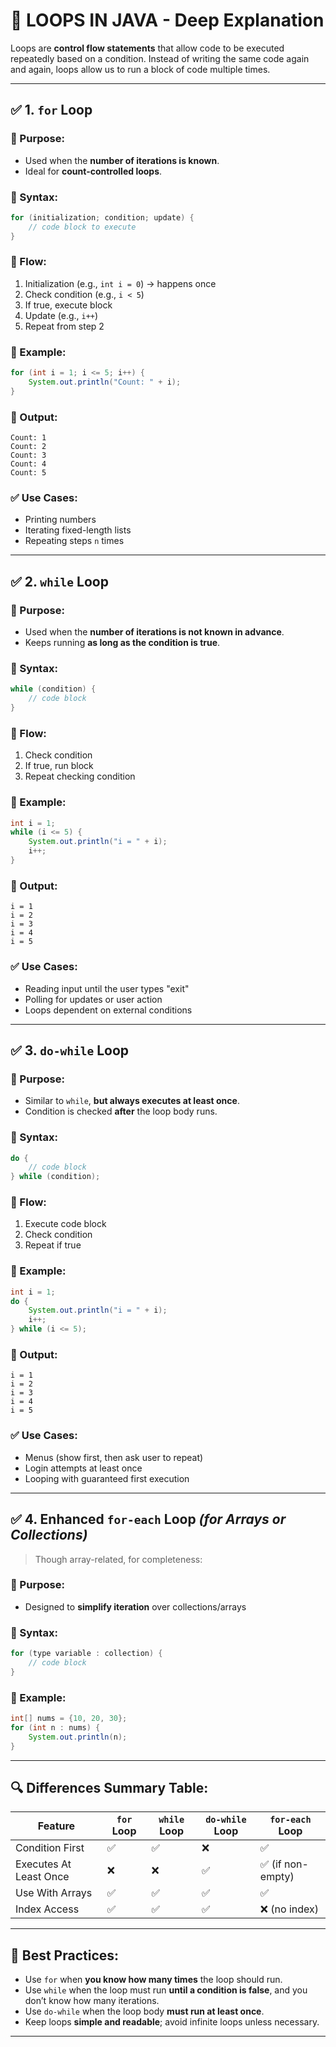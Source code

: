 # 🔄 **LOOPS IN JAVA - Deep Explanation**

Loops are **control flow statements** that allow code to be executed repeatedly based on a condition. Instead of writing the same code again and again, loops allow us to run a block of code multiple times.

---

## ✅ 1. `for` Loop

### 📌 Purpose:
- Used when the **number of iterations is known**.
- Ideal for **count-controlled loops**.

### 📌 Syntax:
```java
for (initialization; condition; update) {
    // code block to execute
}
```

### 📌 Flow:
1. Initialization (e.g., `int i = 0`) → happens once
2. Check condition (e.g., `i < 5`)
3. If true, execute block
4. Update (e.g., `i++`)
5. Repeat from step 2

### 📌 Example:
```java
for (int i = 1; i <= 5; i++) {
    System.out.println("Count: " + i);
}
```

### 📌 Output:
```
Count: 1
Count: 2
Count: 3
Count: 4
Count: 5
```

### ✅ Use Cases:
- Printing numbers
- Iterating fixed-length lists
- Repeating steps `n` times

---

## ✅ 2. `while` Loop

### 📌 Purpose:
- Used when the **number of iterations is not known in advance**.
- Keeps running **as long as the condition is true**.

### 📌 Syntax:
```java
while (condition) {
    // code block
}
```

### 📌 Flow:
1. Check condition
2. If true, run block
3. Repeat checking condition

### 📌 Example:
```java
int i = 1;
while (i <= 5) {
    System.out.println("i = " + i);
    i++;
}
```

### 📌 Output:
```
i = 1
i = 2
i = 3
i = 4
i = 5
```

### ✅ Use Cases:
- Reading input until the user types "exit"
- Polling for updates or user action
- Loops dependent on external conditions

---

## ✅ 3. `do-while` Loop

### 📌 Purpose:
- Similar to `while`, **but always executes at least once**.
- Condition is checked **after** the loop body runs.

### 📌 Syntax:
```java
do {
    // code block
} while (condition);
```

### 📌 Flow:
1. Execute code block
2. Check condition
3. Repeat if true

### 📌 Example:
```java
int i = 1;
do {
    System.out.println("i = " + i);
    i++;
} while (i <= 5);
```

### 📌 Output:
```
i = 1
i = 2
i = 3
i = 4
i = 5
```

### ✅ Use Cases:
- Menus (show first, then ask user to repeat)
- Login attempts at least once
- Looping with guaranteed first execution

---

## ✅ 4. Enhanced `for-each` Loop *(for Arrays or Collections)*

> Though array-related, for completeness:

### 📌 Purpose:
- Designed to **simplify iteration** over collections/arrays

### 📌 Syntax:
```java
for (type variable : collection) {
    // code block
}
```

### 📌 Example:
```java
int[] nums = {10, 20, 30};
for (int n : nums) {
    System.out.println(n);
}
```

---

## 🔍 Differences Summary Table:

| Feature        | `for` Loop     | `while` Loop   | `do-while` Loop | `for-each` Loop    |
|----------------|----------------|----------------|------------------|---------------------|
| Condition First| ✅              | ✅              | ❌                | ✅                  |
| Executes At Least Once | ❌     | ❌              | ✅                | ✅ (if non-empty)    |
| Use With Arrays| ✅              | ✅              | ✅                | ✅                  |
| Index Access   | ✅              | ✅              | ✅                | ❌ (no index)       |

---

## 🧠 Best Practices:

- Use `for` when **you know how many times** the loop should run.
- Use `while` when the loop must run **until a condition is false**, and you don’t know how many iterations.
- Use `do-while` when the loop body **must run at least once**.
- Keep loops **simple and readable**; avoid infinite loops unless necessary.

---
